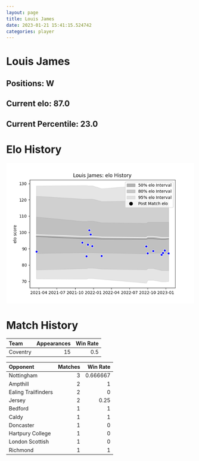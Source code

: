 ```yaml
---  
layout: page  
title: Louis James  
date: 2023-01-21 15:41:15.524742  
categories: player  
---
```

# Louis James

## Positions: W

## Current elo: 87.0

## Current Percentile: 23.0

# Elo History


![elo history](history_LouisJames.png)
# Match History


| Team     |   Appearances |   Win Rate |
|:---------|--------------:|-----------:|
| Coventry |            15 |        0.5 |

| Opponent            |   Matches |   Win Rate |
|:--------------------|----------:|-----------:|
| Nottingham          |         3 |   0.666667 |
| Ampthill            |         2 |   1        |
| Ealing Trailfinders |         2 |   0        |
| Jersey              |         2 |   0.25     |
| Bedford             |         1 |   1        |
| Caldy               |         1 |   1        |
| Doncaster           |         1 |   0        |
| Hartpury College    |         1 |   0        |
| London Scottish     |         1 |   0        |
| Richmond            |         1 |   1        |